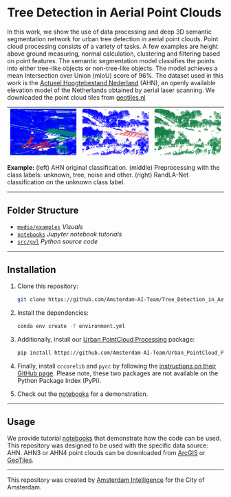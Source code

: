 # Tree Detection in Aerial Point Clouds

In this work, we show the use of data processing and deep 3D semantic segmentation network for urban tree detection in aerial point clouds. Point cloud processing consists of a variety of tasks. A few examples are height above ground measuring, normal calculation, clustering and filtering based on point features. The semantic segmentation model classifies the points into either tree-like objects or non-tree-like objects. The model achieves a mean Intersection over Union (mIoU) score of 96%. The dataset used in this work is the [Actueel Hoogtebestand Nederland](https://www.ahn.nl/) (AHN), an openly available elevation model of the Netherlands obtained by aerial laser scanning. We downloaded the point cloud tiles from [geotiles.nl](http://geotiles.nl)

| ![Point cloud](./media/examples/capture0.png) | ![Objects above ground](./media/examples/capture1.png)|![Static objects](./media/examples/capture2.png) |
|:---:|:---:|:---:|

<b>Example:</b> (left) AHN original classification. (middle) Preprocessing with the class labels: unknown, tree, noise and other. (right) RandLA-Net classification on the unknown class label. <br/>


---

## Folder Structure

 * [`media/examples`](./media/examples) _Visuals_
 * [`notebooks`](./notebooks) _Jupyter notebook tutorials_
 * [`src/gvl`](./src/upc_sw) _Python source code_

---

## Installation

1. Clone this repository:
    ```bash
    git clone https://github.com/Amsterdam-AI-Team/Tree_Detection_in_Aerial_Point_Clouds.git
    ```

2. Install the dependencies:
    ```bash
    conda env create -f environment.yml
    ```

3. Additionally, install our [Urban PointCloud Processing](https://github.com/Amsterdam-AI-Team/Urban_PointCloud_Processing) package:
    ```bash
    pip install https://github.com/Amsterdam-AI-Team/Urban_PointCloud_Processing/releases/download/v0.1/upcp-0.1-py3-none-any.whl
    ```

4. Finally, install `cccorelib` and `pycc` by following the [instructions on their GitHub page](https://github.com/tmontaigu/CloudCompare-PythonPlugin/blob/master/docs/building.rst#building-as-independent-wheels). Please note, these two packages are not available on the Python Package Index (PyPi).

5. Check out the [notebooks](notebooks) for a demonstration.

---

## Usage

We provide tutorial [notebooks](notebooks) that demonstrate how the code can be used. This repository was designed to be used with the specific data source: AHN. AHN3 or AHN4 point clouds can be downloaded from [ArcGIS](https://www.arcgis.com/apps/Embed/index.html?appid=a3dfa5a818174aa787392e461c80f781) or [GeoTiles](https://geotiles.nl).

---

This repository was created by [Amsterdam Intelligence](https://amsterdamintelligence.com/) for the City of Amsterdam.

